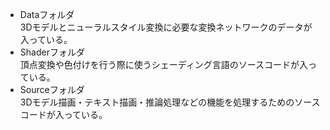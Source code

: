 - Dataフォルダ  
3Dモデルとニューラルスタイル変換に必要な変換ネットワークのデータが入っている。
- Shaderフォルダ  
頂点変換や色付けを行う際に使うシェーディング言語のソースコードが入っている。
- Sourceフォルダ  
3Dモデル描画・テキスト描画・推論処理などの機能を処理するためのソースコードが入っている。
